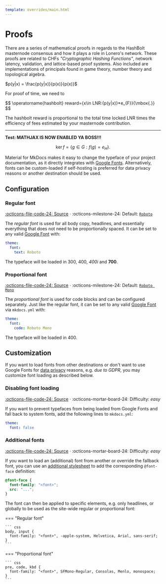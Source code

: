 ```yaml
---
template: overrides/main.html
---
```


# Proofs

There are a series of mathematical proofs in regards to the HashBolt masternode consensus and how it plays a role in Lonero's network. These proofs are related to CHFs *"Cryptographic Hashing Functions"*, network latency, validation, and lattice-based proof systems. Also included are implementations of principals found in game theory, number theory and topological algebra.

$p(y|x) = \frac{p(y|x)}{p(x)}{p(x)}$

For proof of time, we need to 

$$
\operatorname{hashbolt} reward=\{x\in LNR:{p(y|x)}*e_{F}}{\mbox{.}}
$$

The hashbolt reward is proportional to the total time locked LNR times the efficiency of fees estimated by your masternode contribution. 

---

**Test: MATHJAX IS NOW ENABLED YA BOSS!!!**

$$
\operatorname{ker} f=\{g\in G:f(g)=e_{H}\}{\mbox{.}}
$$

Material for MkDocs makes it easy to change the typeface of your project
documentation, as it directly integrates with [Google Fonts][1]. Alternatively,
fonts can be custom-loaded if self-hosting is preferred for data privacy reasons
or another destination should be used.

  [1]: https://fonts.google.com

## Configuration

### Regular font

[:octicons-file-code-24: Source][2] ·
:octicons-milestone-24: Default: [`Roboto`][3]

The _regular font_ is used for all body copy, headlines, and essentially
everything that does not need to be proportionally spaced. It can be set to any
valid [Google Font][1] with:

``` yaml
theme:
  font:
    text: Roboto
```

The typeface will be loaded in 300, 400, _400i_ and __700__.

  [2]: https://github.com/squidfunk/mkdocs-material/blob/master/src/base.html
  [3]: https://fonts.google.com/specimen/Roboto

### Proportional font

[:octicons-file-code-24: Source][2] ·
:octicons-milestone-24: Default: [`Roboto Mono`][4]

The _proportional font_ is used for code blocks and can be configured separately.
Just like the regular font, it can be set to any valid [Google Font][1] via
`mkdocs.yml` with:

``` yaml
theme:
  font:
    code: Roboto Mono
```

The typeface will be loaded in 400.

  [4]: https://fonts.google.com/specimen/Roboto+Mono

## Customization

If you want to load fonts from other destinations or don't want to use Google
Fonts for [data privacy][5] reasons, e.g. _due to GDPR_, you may customize
font loading as described below.

### Disabling font loading

[:octicons-file-code-24: Source][2] ·
:octicons-mortar-board-24: Difficulty: _easy_

If you want to prevent typefaces from being loaded from Google Fonts and fall
back to system fonts, add the following lines to `mkdocs.yml`:

``` yaml
theme:
  font: false
```

### Additional fonts

[:octicons-file-code-24: Source][2] ·
:octicons-mortar-board-24: Difficulty: _easy_

If you want to load an (additional) font from another  or override
the fallback font, you can use an [additional stylesheet][8] to add the
corresponding `@font-face` definition:

``` css
@font-face {
  font-family: "<font>";
  src: "...";
}
```

The font can then be applied to specific elements, e.g. only headlines, or 
globally to be used as the site-wide regular or proportional font:

=== "Regular font"

    ``` css
    body, input {
      font-family: "<font>", -apple-system, Helvetica, Arial, sans-serif;
    }
    ```

=== "Proportional font"

    ``` css
    pre, code, kbd {
      font-family: "<font>", SFMono-Regular, Consolas, Menlo, monospace;
    }
    ```

  [5]: ../data-privacy.md
  [6]: ../customization.md#extending-the-theme
  [7]: ../customization.md#overriding-blocks
  [8]: ../customization.md#additional-stylesheets
